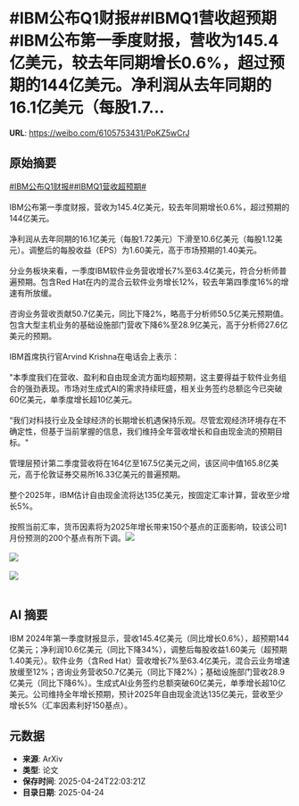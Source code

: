 # #IBM公布Q1财报##IBMQ1营收超预期#IBM公布第一季度财报，营收为145.4亿美元，较去年同期增长0.6%，超过预期的144亿美元。净利润从去年同期的16.1亿美元（每股1.7...

**URL**: https://weibo.com/6105753431/PoKZ5wCrJ

## 原始摘要

<a href="https://m.weibo.cn/search?containerid=231522type%3D1%26t%3D10%26q%3D%23IBM%E5%85%AC%E5%B8%83Q1%E8%B4%A2%E6%8A%A5%23&amp;extparam=%23IBM%E5%85%AC%E5%B8%83Q1%E8%B4%A2%E6%8A%A5%23" data-hide=""><span class="surl-text">#IBM公布Q1财报#</span></a><a href="https://m.weibo.cn/search?containerid=231522type%3D1%26t%3D10%26q%3D%23IBMQ1%E8%90%A5%E6%94%B6%E8%B6%85%E9%A2%84%E6%9C%9F%23&amp;extparam=%23IBMQ1%E8%90%A5%E6%94%B6%E8%B6%85%E9%A2%84%E6%9C%9F%23" data-hide=""><span class="surl-text">#IBMQ1营收超预期#</span></a><br><br>IBM公布第一季度财报，营收为145.4亿美元，较去年同期增长0.6%，超过预期的144亿美元。<br><br>净利润从去年同期的16.1亿美元（每股1.72美元）下滑至10.6亿美元（每股1.12美元）。调整后的每股收益（EPS）为1.60美元，高于市场预期的1.40美元。<br><br>分业务板块来看，一季度IBM软件业务营收增长7%至63.4亿美元，符合分析师普遍预期。包含Red Hat在内的混合云软件业务增长12%，较去年第四季度16%的增速有所放缓。<br><br>咨询业务营收贡献50.7亿美元，同比下降2%，略高于分析师50.5亿美元预期值。包含大型主机业务的基础设施部门营收下降6%至28.9亿美元，高于分析师27.6亿美元的预期。<br><br>IBM首席执行官Arvind Krishna在电话会上表示：<br><br>"本季度我们在营收、盈利和自由现金流方面均超预期，这主要得益于软件业务组合的强劲表现。市场对生成式AI的需求持续旺盛，相关业务签约总额迄今已突破60亿美元，单季度增长超10亿美元。<br><br>“我们对科技行业及全球经济的长期增长机遇保持乐观。尽管宏观经济环境存在不确定性，但基于当前掌握的信息，我们维持全年营收增长和自由现金流的预期目标。"<br><br>管理层预计第二季度营收将在164亿至167.5亿美元之间，该区间中值165.8亿美元，高于伦敦证券交易所16.33亿美元的普遍预期。<br><br>整个2025年，IBM估计自由现金流将达135亿美元，按固定汇率计算，营收至少增长5%。<br><br>按照当前汇率，货币因素将为2025年增长带来150个基点的正面影响，较该公司1月份预测的200个基点有所下调。<img style="" src="https://tvax2.sinaimg.cn/large/006Fd7o3gy1i0s0mp7ne7j31gs0tg1ei.jpg" referrerpolicy="no-referrer"><br><br><img style="" src="https://tvax2.sinaimg.cn/large/006Fd7o3gy1i0s0ml58f5j31gq0tagvi.jpg" referrerpolicy="no-referrer"><br><br><img style="" src="https://tvax3.sinaimg.cn/large/006Fd7o3gy1i0s0mrjgr5j31hk0tyb29.jpg" referrerpolicy="no-referrer"><br><br>

## AI 摘要

IBM 2024年第一季度财报显示，营收145.4亿美元（同比增长0.6%），超预期144亿美元；净利润10.6亿美元（同比下降34%），调整后每股收益1.60美元（超预期1.40美元）。软件业务（含Red Hat）营收增长7%至63.4亿美元，混合云业务增速放缓至12%；咨询业务营收50.7亿美元（同比下降2%）；基础设施部门营收28.9亿美元（同比下降6%）。生成式AI业务签约总额突破60亿美元，单季增长超10亿美元。公司维持全年增长预期，预计2025年自由现金流达135亿美元，营收至少增长5%（汇率因素利好150基点）。

## 元数据

- **来源**: ArXiv
- **类型**: 论文
- **保存时间**: 2025-04-24T22:03:21Z
- **目录日期**: 2025-04-24
